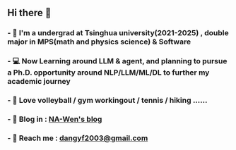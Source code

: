 ## Hi there 👋
### - 📕 I'm a undergrad at **Tsinghua university**(2021-2025) , double major in **MPS(math and physics science) & Software**
### - 💻 Now Learning around LLM & agent, and planning to pursue a Ph.D. opportunity around NLP/LLM/ML/DL to further my academic journey
### - 🏐 Love volleyball / gym workingout / tennis / hiking ......
### - 🧀 Blog in : [NA-Wen's blog](https://na-wen.github.io/)
### - 📧 Reach me : dangyf2003@gmail.com
